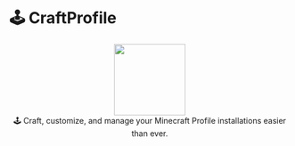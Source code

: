 # 🕹️ CraftProfile
<p align="center">
<img width="128" height="128" src="https://user-images.githubusercontent.com/38810661/172958184-b496e2a1-15bd-44a0-8fb2-0b736a087136.png"/>
<br/>
🕹️ Craft, customize, and manage your Minecraft Profile installations easier than ever.<br/>

</p>
